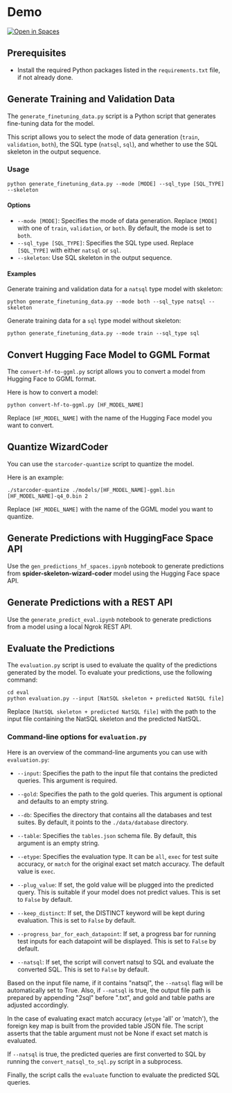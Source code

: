 # Demo
[![Open in Spaces](https://huggingface.co/datasets/huggingface/badges/raw/main/open-in-hf-spaces-lg.svg)](https://huggingface.co/spaces/richardr1126/sql-skeleton-wizardcoder-demo)

## Prerequisites

- Install the required Python packages listed in the `requirements.txt` file, if not already done.

## Generate Training and Validation Data

The `generate_finetuning_data.py` script is a Python script that generates fine-tuning data for the model. 

This script allows you to select the mode of data generation (`train`, `validation`, `both`), the SQL type (`natsql`, `sql`), and whether to use the SQL skeleton in the output sequence. 

### Usage

```shell
python generate_finetuning_data.py --mode [MODE] --sql_type [SQL_TYPE] --skeleton
```

#### Options

- `--mode [MODE]`: Specifies the mode of data generation. Replace `[MODE]` with one of `train`, `validation`, or `both`. By default, the mode is set to `both`.
- `--sql_type [SQL_TYPE]`: Specifies the SQL type used. Replace `[SQL_TYPE]` with either `natsql` or `sql`.
- `--skeleton`: Use SQL skeleton in the output sequence.

#### Examples

Generate training and validation data for a `natsql` type model with skeleton:

```shell
python generate_finetuning_data.py --mode both --sql_type natsql --skeleton
```

Generate training data for a `sql` type model without skeleton:

```shell
python generate_finetuning_data.py --mode train --sql_type sql
```

## Convert Hugging Face Model to GGML Format

The `convert-hf-to-ggml.py` script allows you to convert a model from Hugging Face to GGML format.

Here is how to convert a model:

```shell
python convert-hf-to-ggml.py [HF_MODEL_NAME]
```

Replace `[HF_MODEL_NAME]` with the name of the Hugging Face model you want to convert.

## Quantize WizardCoder

You can use the `starcoder-quantize` script to quantize the model. 

Here is an example:

```shell
./starcoder-quantize ./models/[HF_MODEL_NAME]-ggml.bin [HF_MODEL_NAME]-q4_0.bin 2
```

Replace `[HF_MODEL_NAME]` with the name of the GGML model you want to quantize.

## Generate Predictions with HuggingFace Space API

Use the `gen_predictions_hf_spaces.ipynb` notebook to generate predictions from **spider-skeleton-wizard-coder** model using the Hugging Face space API.

## Generate Predictions with a REST API

Use the `generate_predict_eval.ipynb` notebook to generate predictions from a model using a local Ngrok REST API.

## Evaluate the Predictions

The `evaluation.py` script is used to evaluate the quality of the predictions generated by the model. To evaluate your predictions, use the following command:

```shell
cd eval
python evaluation.py --input [NatSQL skeleton + predicted NatSQL file]
```

Replace `[NatSQL skeleton + predicted NatSQL file]` with the path to the input file containing the NatSQL skeleton and the predicted NatSQL. 

### Command-line options for `evaluation.py`

Here is an overview of the command-line arguments you can use with `evaluation.py`:

- `--input`: Specifies the path to the input file that contains the predicted queries. This argument is required.
  
- `--gold`: Specifies the path to the gold queries. This argument is optional and defaults to an empty string.
  
- `--db`: Specifies the directory that contains all the databases and test suites. By default, it points to the `./data/database` directory.
  
- `--table`: Specifies the `tables.json` schema file. By default, this argument is an empty string.
  
- `--etype`: Specifies the evaluation type. It can be `all`, `exec` for test suite accuracy, or `match` for the original exact set match accuracy. The default value is `exec`.
  
- `--plug_value`: If set, the gold value will be plugged into the predicted query. This is suitable if your model does not predict values. This is set to `False` by default.
  
- `--keep_distinct`: If set, the DISTINCT keyword will be kept during evaluation. This is set to `False` by default.
  
- `--progress_bar_for_each_datapoint`: If set, a progress bar for running test inputs for each datapoint will be displayed. This is set to `False` by default.
  
- `--natsql`: If set, the script will convert natsql to SQL and evaluate the converted SQL. This is set to `False` by default.

Based on the input file name, if it contains "natsql", the `--natsql` flag will be automatically set to True. Also, if `--natsql` is true, the output file path is prepared by appending "2sql" before ".txt", and gold and table paths are adjusted accordingly.

In the case of evaluating exact match accuracy (`etype` 'all' or 'match'), the foreign key map is built from the provided table JSON file. The script asserts that the table argument must not be None if exact set match is evaluated.

If `--natsql` is true, the predicted queries are first converted to SQL by running the `convert_natsql_to_sql.py` script in a subprocess.

Finally, the script calls the `evaluate` function to evaluate the predicted SQL queries.
